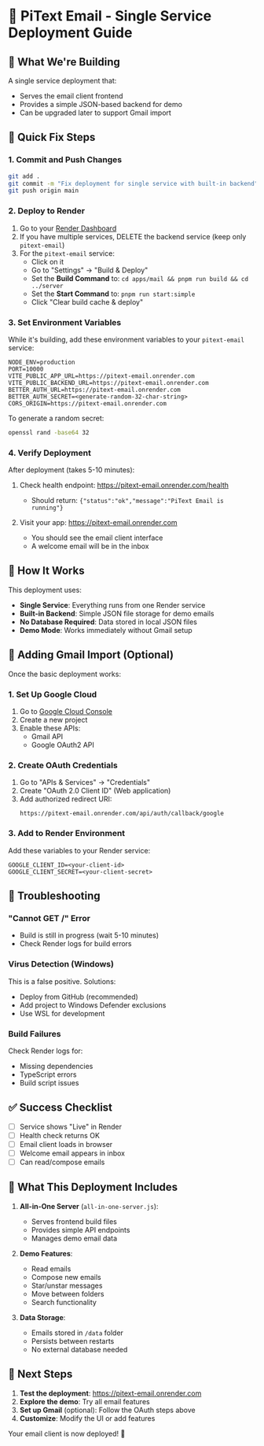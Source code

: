 # 🚀 PiText Email - Single Service Deployment Guide

## 🎯 What We're Building

A single service deployment that:
- Serves the email client frontend
- Provides a simple JSON-based backend for demo
- Can be upgraded later to support Gmail import

## 🔧 Quick Fix Steps

### 1. Commit and Push Changes

```bash
git add .
git commit -m "Fix deployment for single service with built-in backend"
git push origin main
```

### 2. Deploy to Render

1. Go to your [Render Dashboard](https://dashboard.render.com)
2. If you have multiple services, DELETE the backend service (keep only `pitext-email`)
3. For the `pitext-email` service:
   - Click on it
   - Go to "Settings" → "Build & Deploy"
   - Set the **Build Command** to: `cd apps/mail && pnpm run build && cd ../server`
   - Set the **Start Command** to: `pnpm run start:simple`
   - Click "Clear build cache & deploy"

### 3. Set Environment Variables

While it's building, add these environment variables to your `pitext-email` service:

```env
NODE_ENV=production
PORT=10000
VITE_PUBLIC_APP_URL=https://pitext-email.onrender.com
VITE_PUBLIC_BACKEND_URL=https://pitext-email.onrender.com
BETTER_AUTH_URL=https://pitext-email.onrender.com
BETTER_AUTH_SECRET=<generate-random-32-char-string>
CORS_ORIGIN=https://pitext-email.onrender.com
```

To generate a random secret:
```bash
openssl rand -base64 32
```

### 4. Verify Deployment

After deployment (takes 5-10 minutes):

1. Check health endpoint: https://pitext-email.onrender.com/health
   - Should return: `{"status":"ok","message":"PiText Email is running"}`

2. Visit your app: https://pitext-email.onrender.com
   - You should see the email client interface
   - A welcome email will be in the inbox

## 📧 How It Works

This deployment uses:
- **Single Service**: Everything runs from one Render service
- **Built-in Backend**: Simple JSON file storage for demo emails
- **No Database Required**: Data stored in local JSON files
- **Demo Mode**: Works immediately without Gmail setup

## 🔧 Adding Gmail Import (Optional)

Once the basic deployment works:

### 1. Set Up Google Cloud
1. Go to [Google Cloud Console](https://console.cloud.google.com)
2. Create a new project
3. Enable these APIs:
   - Gmail API
   - Google OAuth2 API

### 2. Create OAuth Credentials
1. Go to "APIs & Services" → "Credentials"
2. Create "OAuth 2.0 Client ID" (Web application)
3. Add authorized redirect URI:
   ```
   https://pitext-email.onrender.com/api/auth/callback/google
   ```

### 3. Add to Render Environment
Add these variables to your Render service:
```env
GOOGLE_CLIENT_ID=<your-client-id>
GOOGLE_CLIENT_SECRET=<your-client-secret>
```

## 🐛 Troubleshooting

### "Cannot GET /" Error
- Build is still in progress (wait 5-10 minutes)
- Check Render logs for build errors

### Virus Detection (Windows)
This is a false positive. Solutions:
- Deploy from GitHub (recommended)
- Add project to Windows Defender exclusions
- Use WSL for development

### Build Failures
Check Render logs for:
- Missing dependencies
- TypeScript errors
- Build script issues

## ✅ Success Checklist

- [ ] Service shows "Live" in Render
- [ ] Health check returns OK
- [ ] Email client loads in browser
- [ ] Welcome email appears in inbox
- [ ] Can read/compose emails

## 📝 What This Deployment Includes

1. **All-in-One Server** (`all-in-one-server.js`):
   - Serves frontend build files
   - Provides simple API endpoints
   - Manages demo email data

2. **Demo Features**:
   - Read emails
   - Compose new emails
   - Star/unstar messages
   - Move between folders
   - Search functionality

3. **Data Storage**:
   - Emails stored in `/data` folder
   - Persists between restarts
   - No external database needed

## 🚀 Next Steps

1. **Test the deployment**: https://pitext-email.onrender.com
2. **Explore the demo**: Try all email features
3. **Set up Gmail** (optional): Follow the OAuth steps above
4. **Customize**: Modify the UI or add features

Your email client is now deployed! 🎉 